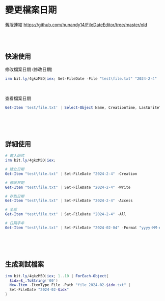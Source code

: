 變更檔案日期
===

舊版連結
https://github.com/hunandy14/FileDateEditor/tree/master/old


<br><br>

## 快速使用

修改檔案日期 (修改日期)

```ps1
irm bit.ly/4gkzM5D|iex; Set-FileDate -File "test\file.txt" "2024-2-4"
```

<br>

查看檔案日期

```ps1
Get-Item 'test/file.txt' | Select-Object Name, CreationTime, LastWriteTime, LastAccessTime
```



<br><br><br>

## 詳細使用

```ps1
# 載入函式
irm bit.ly/4gkzM5D|iex;

# 建立日期
Get-Item "test\file.txt" | Set-FileDate "2024-2-4" -Creation

# 修改日期
Get-Item "test\file.txt" | Set-FileDate "2024-2-4" -Write

# 存取日期
Get-Item "test\file.txt" | Set-FileDate "2024-2-4" -Access

# 全部
Get-Item "test\file.txt" | Set-FileDate "2024-2-4" -All

# 日期字串
Get-Item "test\file.txt" | Set-FileDate "2024-02-04" -Format "yyyy-MM-dd"

```

<br><br><br>

## 生成測試檔案

```ps1
irm bit.ly/4gkzM5D|iex; 1..10 | ForEach-Object{
  $idx=$_.ToString('00')
  New-Item -ItemType File -Path "file_2024-02-$idx.txt" |
  Set-FileDate "2024-02-$idx"
}
```
